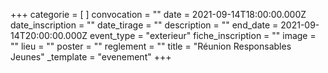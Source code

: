 +++
categorie = [ ]
convocation = ""
date = 2021-09-14T18:00:00.000Z
date_inscription = ""
date_tirage = ""
description = ""
end_date = 2021-09-14T20:00:00.000Z
event_type = "exterieur"
fiche_inscription = ""
image = ""
lieu = ""
poster = ""
reglement = ""
title = "Réunion Responsables Jeunes"
_template = "evenement"
+++

